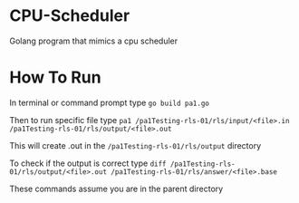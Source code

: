 # CPU-Scheduler
Golang program that mimics a cpu scheduler

# How To Run
In terminal or command prompt type `go build pa1.go`

Then to run specific file type `pa1 /pa1Testing-rls-01/rls/input/<file>.in /pa1Testing-rls-01/rls/output/<file>.out`

This will create <file>.out in the `/pa1Testing-rls-01/rls/output` directory
  
To check if the output is correct type `diff /pa1Testing-rls-01/rls/output/<file>.out /pa1Testing-rls-01/rls/answer/<file>.base`

These commands assume you are in the parent directory
